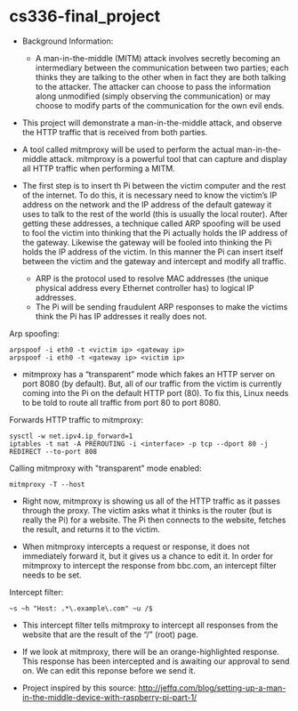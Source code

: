# cs336-final_project

- Background Information:
  -  A man-in-the-middle (MITM) attack involves secretly becoming an intermediary between the communication between two parties; each thinks they  are talking to the other when in fact they are both talking to the attacker. The attacker can choose to pass the information along unmodified (simply observing the communication) or may choose to modify parts of the communication for the own evil ends. 

- This project will demonstrate a man-in-the-middle attack, and observe the HTTP traffic that is received from both parties.

-  A tool called mitmproxy will be used to perform the actual man-in-the-middle attack. mitmproxy is a powerful tool that can capture and display all HTTP traffic when performing a MITM. 
 
- The first step is to insert th Pi between the victim computer and the rest of the internet. To do this, it is necessary need to know the victim’s IP address on the network and the IP address of the default gateway it uses to talk to the rest of the world (this is usually the local router). After getting these addresses, a technique called ARP spoofing will be used to fool the victim into thinking that the Pi actually holds the IP address of the gateway. Likewise the gateway will be fooled into thinking the Pi holds the IP address of the victim. In this manner the Pi can insert itself between the victim and the gateway and intercept and modify all traffic.
   - ARP is the protocol used to resolve MAC addresses (the unique physical address every Ethernet controller has) to logical IP addresses.
   - The Pi will be sending fraudulent ARP responses to make the victims think the Pi has IP addresses it really does not. 

Arp spoofing:
```
arpspoof -i eth0 -t <victim ip> <gateway ip>
arpspoof -i eth0 -t <gateway ip> <victim ip>
```
   
- mitmproxy has a “transparent” mode which fakes an HTTP server on port 8080 (by default). But, all of our traffic from the victim is currently coming into the Pi on the default HTTP port (80). To fix this, Linux needs to be told to route all traffic from port 80 to port 8080.

Forwards HTTP traffic to mitmproxy:
```
sysctl -w net.ipv4.ip_forward=1
iptables -t nat -A PREROUTING -i <interface> -p tcp --dport 80 -j REDIRECT --to-port 808  
```

Calling mitmproxy with "transparent" mode enabled:
```
mitmproxy -T --host
```

- Right now, mitmproxy is showing us all of the HTTP traffic as it passes through the proxy. The victim asks what it thinks is the router (but is really the Pi) for a website. The Pi then connects to the website, fetches the result, and returns it to the victim.

- When mitmproxy intercepts a request or response, it does not immediately forward it, but it gives us a chance to edit it. In order for mitmproxy to intercept the response from bbc.com, an intercept filter needs to be set.

Intercept filter:
```
~s ~h "Host: .*\.example\.com" ~u /$
```
- This intercept filter tells mitmproxy to intercept all responses from the website that are the result of the “/” (root) page.

-  If we look at mitmproxy, there will be an orange-highlighted response. This response has been intercepted and is awaiting our approval to send on. We can edit this reponse before we send it.

- Project inspired by this source:
    http://jeffq.com/blog/setting-up-a-man-in-the-middle-device-with-raspberry-pi-part-1/
